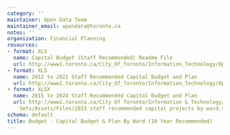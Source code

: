 ```yaml
---
category: ''
maintainer: Open Data Team
maintainer_email: opendata@toronto.ca
notes: ''
organization: Financial Planning
resources:
- format: XLS
  name: Capital Budget (Staff Recommended) Readme File
  url: http://www1.toronto.ca/City_Of_Toronto/Information_Technology/Open_Data/Data_Sets/Assets/Files/Capital_Budget_&_Plan_By_Ward_(10_Yr_Recommended)_Readme.xls
- format: XLS
  name: 2012 to 2021 Staff Recommended Capital Budget and Plan
  url: http://www1.toronto.ca/City_Of_Toronto/Information_Technology/Open_Data/Data_Sets/Assets/Files/2012-2021_by_Ward_-_Admin_Recommended.xls
- format: XLSX
  name: 2015 to 2024 Staff Recommended Capital Budget and Plan
  url: http://www1.toronto.ca/City Of Toronto/Information & Technology/Open Data/Data
    Sets/Assets/Files/2015 staff recommended capital projects by ward.xlsx
schema: default
title: Budget - Capital Budget & Plan By Ward (10 Year Recommended)
---
```

